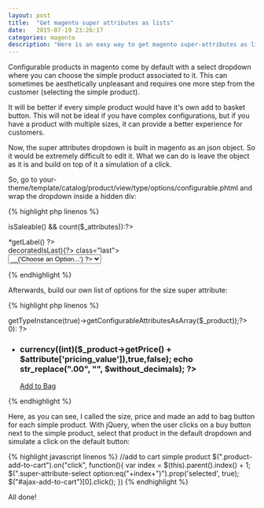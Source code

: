 ```yaml
---
layout: post
title:  "Get magento super attributes as lists"
date:   2015-07-19 23:26:17
categories: magento
description: "Here is an easy way to get magento super-attributes as lists"
---
```

Configurable products in magento come by default with a select dropdown where you can choose the simple product associated to it. This can sometimes be aesthetically unpleasant and requires one more step from the customer (selecting the simple product).

It will be better if every simple product would have it's own add to basket button. This will not be ideal if you have complex configurations, but if you have a product with multiple sizes, it can provide a better experience for customers.

Now, the super attributes dropdown is built in magento as an json object. So it would be extremely difficult to edit it. What we can do is leave the object as it is and build on top of it a simulation of a click.

So, go to <span class="code">your-theme/template/catalog/product/view/type/options/configurable.phtml</span> and wrap the dropdown inside a hidden div: 

{% highlight php linenos %}
<div class="hide">
<?php if ($_product->isSaleable() && count($_attributes)):?>
    <dl>
    <?php foreach($_attributes as $_attribute): ?>
    <div class="option">
        <dt><label class="required"><em>*</em><?php echo $_attribute->getLabel() ?></label></dt>
        <dd<?php if ($_attribute->decoratedIsLast){?> class="last"<?php }?>>
            <div class="input-box">
                <select name="super_attribute[<?php echo $_attribute->getAttributeId() ?>]" id="attribute<?php echo $_attribute->getAttributeId() ?>" class="required-entry super-attribute-select">
                    <option><?php echo $this->__('Choose an Option...') ?></option>
                  </select>
              </div>
        </dd>
    </div>
    <?php endforeach; ?>
    </dl>
<?php endif;?>
</div>
{% endhighlight %}

Afterwards, build our own list of options for the size super attribute:

{% highlight php linenos %}
<?php $attributes = ($_product->getTypeInstance(true)->getConfigurableAttributesAsArray($_product));?>
<?php if(count($attributes[0]['values']) > 0): ?>
  <ul class="new-options">
    <?php foreach($attributes[0]['values'] as $attribute): ?>
      <li>
        <h3 class="size"><?php echo $attribute['label']; ?></h3>
        <h3 class="price"><?php $without_decimals = Mage::helper('core')->currency((int)($_product->getPrice() + $attribute['pricing_value']),true,false); echo str_replace(".00", "", $without_decimals); ?></h3>
        <div class="product-add-to-cart"><a class="small button" data-type="<?php echo $attribute['label'] ?>" href="javascript:void(0)">Add to Bag</a></div>
      </li>
    <?php endforeach; ?>
  </ul>
<?php endif; ?>
{% endhighlight %}

Here, as you can see, I called the size, price and made an add to bag button for each simple product. With jQuery, when the user clicks on a buy button next to the simple product, select that product in the default dropdown and simulate a click on the default button:

{% highlight javascript linenos %}
//add to cart simple product
$(".product-add-to-cart").on("click", function(){
  var index = $(this).parent().index() + 1;
  $(".super-attribute-select option:eq("+index+")").prop('selected', true);
  $("#ajax-add-to-cart")[0].click();
})
{% endhighlight %}

All done!